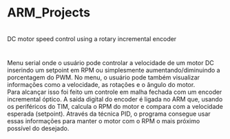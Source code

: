 # ARM_Projects
<br>DC motor speed control using a rotary incremental encoder
#
Menu serial onde o usuário pode controlar a velocidade de um motor DC inserindo um setpoint em RPM ou simplesmente aumentando/diminuindo a porcentagem do PWM. No menu, o usuário pode também visualizar informações como a velocidade, as rotações e o ângulo do motor. <br>
Para alcançar isso foi feito um controle em malha fechada com um encoder incremental óptico. A saída digital do encoder é ligada no ARM que, usando os periféricos do TIM, calcula o RPM do motor e compara com a velocidade esperada (setpoint). Através da técnica PID, o programa consegue usar essas informações para manter o motor com o RPM o mais próximo possível do desejado.
